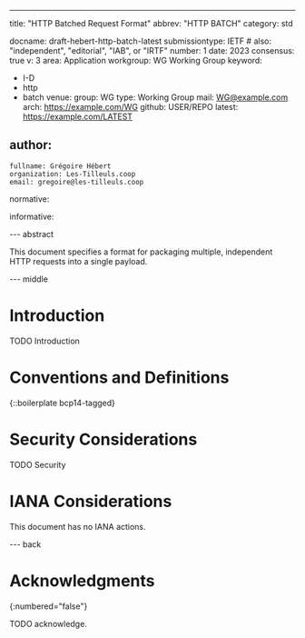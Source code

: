 ---
title: "HTTP Batched Request Format"
abbrev: "HTTP BATCH"
category: std

docname: draft-hebert-http-batch-latest
submissiontype: IETF  # also: "independent", "editorial", "IAB", or "IRTF"
number: 1
date: 2023
consensus: true
v: 3
area: Application
workgroup: WG Working Group
keyword:
 - I-D
 - http
 - batch
venue:
  group: WG
  type: Working Group
  mail: WG@example.com
  arch: https://example.com/WG
  github: USER/REPO
  latest: https://example.com/LATEST

author:
 -
    fullname: Grégoire Hébert
    organization: Les-Tilleuls.coop
    email: gregoire@les-tilleuls.coop

normative:

informative:


--- abstract

This document specifies a format for packaging multiple, independent
HTTP requests into a single payload.


--- middle

# Introduction

TODO Introduction


# Conventions and Definitions

{::boilerplate bcp14-tagged}


# Security Considerations

TODO Security


# IANA Considerations

This document has no IANA actions.


--- back

# Acknowledgments
{:numbered="false"}

TODO acknowledge.
